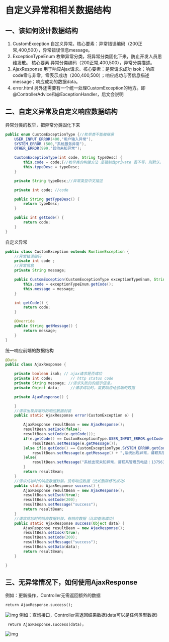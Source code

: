 # 自定义异常和相关数据结构

## 一、该如何设计数据结构

1. CustomException 自定义异常。核心要素：异常错误编码（200正常,400,500），异常错误信息message。
2. ExceptionTypeEnum 枚举异常分类，将异常分类固化下来，防止开发人员思维发散。 核心要素 异常分类编码（200正常,400,500），异常分类描述。
3. AjaxResponse 用于响应Ajax请求。核心要素：是否请求成功 isok；响应code零与非零，零表示成功（200,400,500）；响应成功与否信息描述message；响应成功的数据data。
4. error.html
   另外还需要有一个统一处理CustomException的地方。即@ControllerAdvice和@ExceptionHandler，后文会说明

## 二、自定义异常及自定义响应数据结构

异常分类的枚举，把异常分类固化下来

```java
public enum CustomExceptionType {//枚举类不能被继承
    USER_INPUT_ERROR(400,"用户输入异常"),
    SYSTEM_ERROR (500,"系统服务异常"),
    OTHER_ERROR(999,"其他未知异常");

    CustomExceptionType(int code, String typeDesc) {
        this.code = code;{//枚举类的构建方法 是强制性private 若不写，则默认，若提高访问级别，则编译不通过
        this.typeDesc = typeDesc;
    }

    private String typeDesc;//异常类型中文描述

    private int code; //code

    public String getTypeDesc() {
        return typeDesc;
    }

    public int getCode() {
        return code;
    }
}
```

自定义异常

```java
public class CustomException extends RuntimeException {
    //异常错误编码
    private int code ;
    //异常信息
    private String message;

    public CustomException(CustomExceptionType exceptionTypeEnum, String message) {
        this.code = exceptionTypeEnum.getCode();
        this.message = message;
    }

    int getCode() {
        return code;
    }

    @Override
    public String getMessage() {
        return message;
    }
}
```

统一响应前端的数据结构

```java
@Data
public class AjaxResponse {

    private boolean isok; // ajax请求是否成功
    private int code;        // http status code
    private String message; //请求失败的的提示信息。
    private Object data;     //请求成功时，需要响应给前端的数据

    private AjaxResponse() {

    } 
    //请求出现异常时的响应数据封装
    public static AjaxResponse error(CustomException e) {

        AjaxResponse resultBean = new AjaxResponse();
        resultBean.setIsok(false);
        resultBean.setCode(e.getCode());
        if(e.getCode() == CustomExceptionType.USER_INPUT_ERROR.getCode()){
            resultBean.setMessage(e.getMessage());
        }else if(e.getCode() == CustomExceptionType.SYSTEM_ERROR.getCode()){
            resultBean.setMessage(e.getMessage() + ",系统出现异常，请联系管理员电话：13756108723进行处理!");
        }else{
            resultBean.setMessage("系统出现未知异常，请联系管理员电话：13756108723进行处理!");
        }
        return resultBean;
    }
    //请求成功时的响应数据封装，没有响应数据（比如删除修改成功）
    public static AjaxResponse success() {
        AjaxResponse resultBean = new AjaxResponse();
        resultBean.setIsok(true);
        resultBean.setCode(200);
        resultBean.setMessage("success");
        return resultBean;
    }
    //请求成功时的响应数据封装，有响应数据（比如查询成功）
    public static AjaxResponse success(Object data) {
        AjaxResponse resultBean = new AjaxResponse();
        resultBean.setIsok(true);
        resultBean.setCode(200);
        resultBean.setMessage("success");
        resultBean.setData(data);
        return resultBean;
    }

}
```

## 三、无异常情况下，如何使用AjaxResponse

例如：更新操作，Controller无需返回额外的数据

```
return AjaxResponse.success();
```

![img](https://box.kancloud.cn/160d84fb9387609b015f6415091d27e6_233x116.png)
例如：查询接口，Controller需返回结果数据(data可以是任何类型数据)

```
 return AjaxResponse.success(data);
```

![img](https://box.kancloud.cn/ebb13a738b0b4ee06dd7037177e97577_437x255.png)